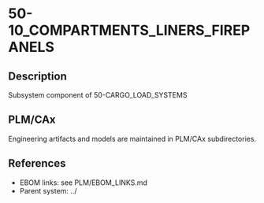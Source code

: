 # 50-10_COMPARTMENTS_LINERS_FIREPANELS

## Description
Subsystem component of 50-CARGO_LOAD_SYSTEMS

## PLM/CAx
Engineering artifacts and models are maintained in PLM/CAx subdirectories.

## References
- EBOM links: see PLM/EBOM_LINKS.md
- Parent system: ../
